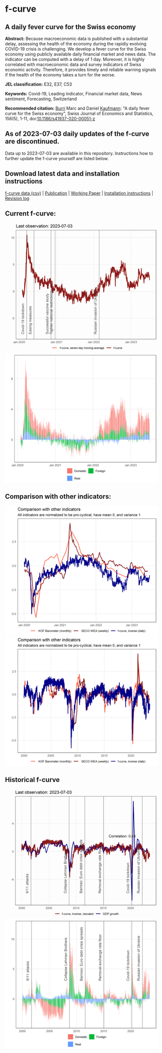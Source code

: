# f-curve
## A daily fever curve for the Swiss economy

**Abstract:**  Because macroeconomic data is published with a substantial delay, assessing the health of the economy during the rapidly evolving COVID-19 crisis is challenging. We develop a fever curve for the Swiss economy using publicly available daily financial market and news data. The indicator can be computed with a delay of 1 day. Moreover, it is highly correlated with macroeconomic data and survey indicators of Swiss economic activity. Therefore, it provides timely and reliable warning signals if the health of the economy takes a turn for the worse.

**JEL classification:** E32, E37, C53

**Keywords:** Covid-19, Leading indicator, Financial market data, News sentiment, Forecasting, Switzerland

**Recommended citation:** [Burri](https://www.linkedin.com/in/marc-burri-a64628196/) Marc and Daniel [Kaufmann](https://dankaufmann.com): "A daily fever curve for the Swiss economy", Swiss Journal of Economics and Statistics, 156(5), 1-11, doi:[10.1186/s41937-020-00051-z](https://doi.org/10.1186/s41937-020-00051-z)

## As of 2023-07-03 daily updates of the f-curve are discontinued.
Data up to 2023-07-03 are available in this repository. Instructions how to further update the f-curve yourself are listed below.

## Download latest data and installation instructions
[f-curve data (csv)](./Results/f-curve-data.csv) | [Publication](https://sjes.springeropen.com/articles/10.1186/s41937-020-00051-z) | [Working Paper](./f-curve_WP_20-05.pdf) | [Installation instructions](./WebScraping.md) | [Revision log](./RevisionLog.md)


## Current f-curve:
![](./Results/MainGDPShort.png)
![](./Results/DecompositionShort.png)

## Comparison with other indicators:
![](./Results/ComparisonOther.png)
![](./Results/ComparisonOtherLong.png)

## Historical f-curve
![](./Results/MainGDP.png)
![](./Results/Decomposition.png)
